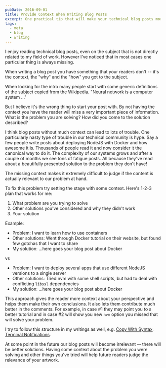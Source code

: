 ```yaml
---
pubDate: 2016-09-01
title: Provide Context When Writing Blog Posts
excerpt: One practical tip that will make your technical blog posts more useful.
tags:
  - meta
  - blog
  - writing
---
```


I enjoy reading technical blog posts, even on the subject that is not directly related to my field of work. However I've noticed that in most cases one particular thing is always missing.

When writing a blog post you have something that your readers don't -- it's the context, the "why" and the "how" you got to the subject.

When looking for the intro many people start with some generic definitions of the subject copied from the Wikipedia. "Neural network is a computer system ..."

But I believe it's the wrong thing to start your post with. By not having the context you have the reader will miss a very important piece of information. What is the problem you are solving? How did you come to the solution described?

I think blog posts without much context can lead to lots of trouble. One particularly nasty type of trouble in our technical community is hype. Say a few people write posts about deploying NodeJS with Docker and how awesome it is. Thousands of people read it and now consider it the canonical way to do it. The complexity of our systems grows and after a couple of months we see tons of fatigue posts. All because they've read about a beautifully presented solution to the problem they don't have!

The missing context makes it extremely difficult to judge if the content is actually relevant to our problem at hand.

To fix this problem try setting the stage with some context. Here's 1-2-3 plan that works for me:

1. What problem are you trying to solve
2. Other solutions you've considered and why they didn't work
3. Your solution

Example:

- Problem: I want to learn how to use containers
- Other solutions: Went through Docker tutorial on their website, but found few gotchas that I want to share
- My solution: ...here goes your blog post about Docker

vs

- Problem: I want to deploy several apps that use different NodeJS versions to a single server
- Other solutions: Tried nvm with some shell scripts, but had to deal with conflicting `libssl` dependencies
- My solution: ...here goes your blog post about Docker

This approach gives the reader more context about your perspective and helps them make their own conclusions. It also lets them contribute much better in the comments. For example, in case #1 they may point you to a better tutorial and in case #2 will show you new `nvm` option you missed that will solve your problem.

I try to follow this structure in my writings as well, e.g. [Copy With Syntax](/copy-with-syntax), [Terminal Notifications](/notify-on-completion).

At some point in the future our blog posts will become irrelevant -- there will be better solutions. Having some context about the problem you were solving and other things you've tried will help future readers judge the relevance of your artwork.
